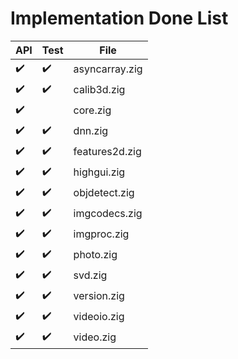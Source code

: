 # Implementation Done List

| API                | Test               | File           |
| ------------------ | ------------------ | -------------- |
| :heavy_check_mark: | :heavy_check_mark: | asyncarray.zig |
| :heavy_check_mark: | :heavy_check_mark: | calib3d.zig    |
| :heavy_check_mark: |                    | core.zig       |
| :heavy_check_mark: | :heavy_check_mark: | dnn.zig        |
| :heavy_check_mark: | :heavy_check_mark: | features2d.zig |
| :heavy_check_mark: | :heavy_check_mark: | highgui.zig    |
| :heavy_check_mark: | :heavy_check_mark: | objdetect.zig  |
| :heavy_check_mark: | :heavy_check_mark: | imgcodecs.zig  |
| :heavy_check_mark: | :heavy_check_mark: | imgproc.zig    |
| :heavy_check_mark: | :heavy_check_mark: | photo.zig      |
| :heavy_check_mark: | :heavy_check_mark: | svd.zig        |
| :heavy_check_mark: | :heavy_check_mark: | version.zig    |
| :heavy_check_mark: | :heavy_check_mark: | videoio.zig    |
| :heavy_check_mark: | :heavy_check_mark: | video.zig      |
